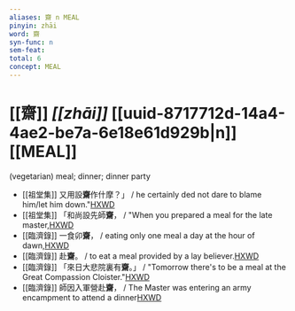 ```yaml
---
aliases: 齋 n MEAL
pinyin: zhāi
word: 齋
syn-func: n
sem-feat: 
total: 6
concept: MEAL 
---
```

# [[齋]] *[[zhāi]]*  [[uuid-8717712d-14a4-4ae2-be7a-6e18e61d929b|n]] [[MEAL]]
(vegetarian) meal; dinner; dinner party
 - [[祖堂集]] 又用設**齋**作什摩？」 / he certainly ded not dare to blame him/let him down."[HXWD](https://hxwd.org/textview.html?location=KR6q0002_Yan_006-2053a.14)
 - [[祖堂集]] 「和尚設先師**齋**， / "When you prepared a meal for the late master,[HXWD](https://hxwd.org/textview.html?location=KR6q0002_Yan_006-2053a.20)
 - [[臨濟錄]] 一食卯**齋**， / eating only one meal a day at the hour of dawn,[HXWD](https://hxwd.org/textview.html?location=KR6q0053_T_001-0502a.61)
 - [[臨濟錄]] 赴**齋**。 / to eat a meal provided by a lay believer.[HXWD](https://hxwd.org/textview.html?location=KR6q0053_T_001-0503b.19)
 - [[臨濟錄]] 「來日大悲院裏有**齋**。」 / "Tomorrow there's to be a meal at the Great Compassion Cloister."[HXWD](https://hxwd.org/textview.html?location=KR6q0053_T_001-0503b.68)
 - [[臨濟錄]] 師因入軍營赴**齋**， / The Master was entering an army encampment to attend a dinner[HXWD](https://hxwd.org/textview.html?location=KR6q0053_T_001-0503c.9)